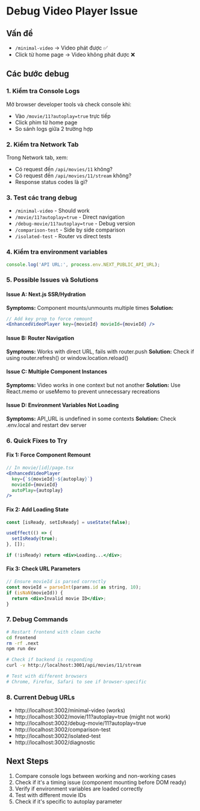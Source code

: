 # Debug Video Player Issue

## Vấn đề
- `/minimal-video` → Video phát được ✅
- Click từ home page → Video không phát được ❌

## Các bước debug

### 1. Kiểm tra Console Logs
Mở browser developer tools và check console khi:
- Vào `/movie/11?autoplay=true` trực tiếp
- Click phim từ home page
- So sánh logs giữa 2 trường hợp

### 2. Kiểm tra Network Tab
Trong Network tab, xem:
- Có request đến `/api/movies/11` không?
- Có request đến `/api/movies/11/stream` không? 
- Response status codes là gì?

### 3. Test các trang debug
- `/minimal-video` - Should work
- `/movie/11?autoplay=true` - Direct navigation  
- `/debug-movie/11?autoplay=true` - Debug version
- `/comparison-test` - Side by side comparison
- `/isolated-test` - Router vs direct tests

### 4. Kiểm tra environment variables
```javascript
console.log('API URL:', process.env.NEXT_PUBLIC_API_URL);
```

### 5. Possible Issues và Solutions

#### Issue A: Next.js SSR/Hydration
**Symptoms:** Component mounts/unmounts multiple times
**Solution:** 
```jsx
// Add key prop to force remount
<EnhancedVideoPlayer key={movieId} movieId={movieId} />
```

#### Issue B: Router Navigation
**Symptoms:** Works with direct URL, fails with router.push
**Solution:** Check if using router.refresh() or window.location.reload()

#### Issue C: Multiple Component Instances  
**Symptoms:** Video works in one context but not another
**Solution:** Use React.memo or useMemo to prevent unnecessary recreations

#### Issue D: Environment Variables Not Loading
**Symptoms:** API_URL is undefined in some contexts
**Solution:** Check .env.local and restart dev server

### 6. Quick Fixes to Try

#### Fix 1: Force Component Remount
```jsx
// In movie/[id]/page.tsx
<EnhancedVideoPlayer 
  key={`${movieId}-${autoplay}`}
  movieId={movieId} 
  autoPlay={autoplay} 
/>
```

#### Fix 2: Add Loading State
```jsx
const [isReady, setIsReady] = useState(false);

useEffect(() => {
  setIsReady(true);
}, []);

if (!isReady) return <div>Loading...</div>;
```

#### Fix 3: Check URL Parameters
```jsx
// Ensure movieId is parsed correctly
const movieId = parseInt(params.id as string, 10);
if (isNaN(movieId)) {
  return <div>Invalid movie ID</div>;
}
```

### 7. Debug Commands

```bash
# Restart frontend with clean cache
cd frontend
rm -rf .next
npm run dev

# Check if backend is responding
curl -v http://localhost:3001/api/movies/11/stream

# Test with different browsers
# Chrome, Firefox, Safari to see if browser-specific
```

### 8. Current Debug URLs
- http://localhost:3002/minimal-video (works)
- http://localhost:3002/movie/11?autoplay=true (might not work)
- http://localhost:3002/debug-movie/11?autoplay=true
- http://localhost:3002/comparison-test
- http://localhost:3002/isolated-test
- http://localhost:3002/diagnostic

## Next Steps
1. Compare console logs between working and non-working cases
2. Check if it's a timing issue (component mounting before DOM ready)
3. Verify if environment variables are loaded correctly
4. Test with different movie IDs
5. Check if it's specific to autoplay parameter
